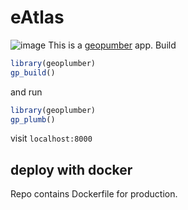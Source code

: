 eAtlas
================

![image](https://user-images.githubusercontent.com/408568/50227914-c5d07580-039e-11e9-9118-7b9a3d82669f.png)
This is a [geopumber](%22https://github.com/ATFutures/geoplumber%22)
app. Build

``` r
library(geoplumber)
gp_build()
```

and run

``` r
library(geoplumber)
gp_plumb()
```

visit `localhost:8000`

## deploy with docker

Repo contains Dockerfile for production.
